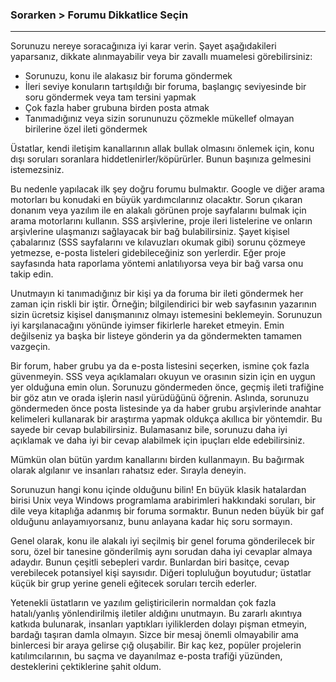### Sorarken > Forumu Dikkatlice Seçin
---

Sorunuzu nereye soracağınıza iyi karar verin. Şayet aşağıdakileri yaparsanız, dikkate alınmayabilir veya bir zavallı muamelesi görebilirsiniz:

- Sorunuzu, konu ile alakasız bir foruma göndermek
- İleri seviye konuların tartışıldığı bir foruma, başlangıç seviyesinde bir soru göndermek veya tam tersini yapmak
- Çok fazla haber grubuna birden posta atmak
- Tanımadığınız veya sizin sorununuzu çözmekle mükellef olmayan birilerine özel ileti göndermek

Üstatlar, kendi iletişim kanallarının allak bullak olmasını önlemek için, konu dışı soruları soranlara hiddetlenirler/köpürürler. Bunun başınıza gelmesini istemezsiniz.

Bu nedenle yapılacak ilk şey doğru forumu bulmaktır. Google ve diğer arama motorları bu konudaki en büyük yardımcılarınız olacaktır. Sorun çıkaran donanım veya yazılım ile en alakalı görünen proje sayfalarını bulmak için arama motorlarını kullanın. SSS arşivlerine, proje ileri listelerine ve onların arşivlerine ulaşmanızı sağlayacak bir bağ bulabilirsiniz. Şayet kişisel çabalarınız (SSS sayfalarını ve kılavuzları okumak gibi) sorunu çözmeye yetmezse, e-posta listeleri gidebileceğiniz son yerlerdir. Eğer proje sayfasında hata raporlama yöntemi anlatılıyorsa veya bir bağ varsa onu takip edin.

Unutmayın ki tanımadığınız bir kişi ya da foruma bir ileti göndermek her zaman için riskli bir iştir. Örneğin; bilgilendirici bir web sayfasının yazarının sizin ücretsiz kişisel danışmanınız olmayı istemesini beklemeyin. Sorunuzun iyi karşılanacağını yönünde iyimser fikirlerle hareket etmeyin. Emin değilseniz ya başka bir listeye gönderin ya da göndermekten tamamen vazgeçin.

Bir forum, haber grubu ya da e-posta listesini seçerken, ismine çok fazla güvenmeyin. SSS veya açıklamaları okuyun ve orasının sizin için en uygun yer olduğuna emin olun. Sorunuzu göndermeden önce, geçmiş ileti trafiğine bir göz atın ve orada işlerin nasıl yürüdüğünü öğrenin. Aslında, sorunuzu göndermeden önce posta listesinde ya da haber grubu arşivlerinde anahtar kelimeleri kullanarak bir araştırma yapmak oldukça akıllıca bir yöntemdir. Bu sayede bir cevap bulabilirsiniz. Bulamasanız bile, sorunuzu daha iyi açıklamak ve daha iyi bir cevap alabilmek için ipuçları elde edebilirsiniz.

Mümkün olan bütün yardım kanallarını birden kullanmayın. Bu bağırmak olarak algılanır ve insanları rahatsız eder. Sırayla deneyin.

Sorunuzun hangi konu içinde olduğunu bilin! En büyük klasik hatalardan birisi Unix veya Windows programlama arabirimleri hakkındaki soruları, bir dile veya kitaplığa adanmış bir foruma sormaktır. Bunun neden büyük bir gaf olduğunu anlayamıyorsanız, bunu anlayana kadar hiç soru sormayın.

Genel olarak, konu ile alakalı iyi seçilmiş bir genel foruma gönderilecek bir soru, özel bir tanesine gönderilmiş aynı sorudan daha iyi cevaplar almaya adaydır. Bunun çeşitli sebepleri vardır. Bunlardan biri basitçe, cevap verebilecek potansiyel kişi sayısıdır. Diğeri topluluğun boyutudur; üstatlar küçük bir grup yerine geneli eğitecek soruları tercih ederler.

Yetenekli üstatların ve yazılım geliştiricilerin normaldan çok fazla hatalı/yanlış yönlendirilmiş iletiler aldığını unutmayın. Bu zararlı akıntıya katkıda bulunarak, insanları yaptıkları iyiliklerden dolayı pişman etmeyin, bardağı taşıran damla olmayın. Sizce bir mesaj önemli olmayabilir ama binlercesi bir araya gelirse çığ oluşabilir. Bir kaç kez, popüler projelerin katılımcılarının, bu saçma ve dayanılmaz e-posta trafiği yüzünden, desteklerini çektiklerine şahit oldum.